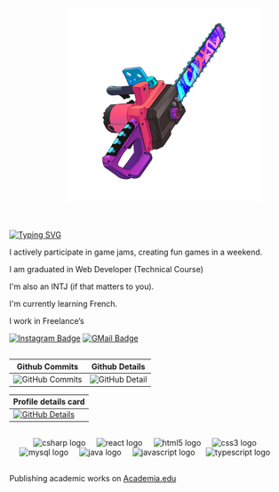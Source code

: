 <img align="right" src="./images/user.png" width="350" style="padding: 50px">

[![Typing SVG](https://readme-typing-svg.demolab.com?font=Fira+Code&pause=1000&color=F1F700&width=435&lines=Hello%2C+I'm+L.+Victor;A+fullstack+Developer)](https://git.io/typing-svg)

I actively participate in game jams, creating fun games in a weekend.

I am graduated in Web Developer (Technical Course)

I'm also an INTJ (if that matters to you).

I'm currently learning French.

I work in Freelance’s


[![Instagram Badge](https://img.shields.io/badge/-AeternusPoison-262671?style=flat-square&labelColor=262671&logo=instagram&logoColor=white)](https://www.instagram.com/aeternuspoison/)
[![GMail Badge](https://img.shields.io/badge/luanvitorlima2017@gmail.com-262671?style=flat-square&labelColor=262671&logo=gmail&logoColor=fff)](mailto:luanvitorlima2017@gmail.com)

##

| Github Commits | Github Details |
| ------------- | ------------- |
| ![GitHub Commits](http://github-profile-summary-cards.vercel.app/api/cards/productive-time?username=luanvictorsz&theme=2077&utcOffset=-3) | ![GitHub Detail](https://github-profile-summary-cards.vercel.app/api/cards/repos-per-language?username=luanvictorsz&theme=2077&utcOffset=-3) 

| Profile details card |
| ------------- |
| [![GitHub Details](http://github-profile-summary-cards.vercel.app/api/cards/profile-details?username=luanvictorsz&theme=2077&utcOffset=-3)](https://github.com/vn7n24fzkq/github-profile-summary-cards)  |

##

<div align="center">
  <img src="https://cdn.jsdelivr.net/gh/devicons/devicon/icons/csharp/csharp-original.svg" height="30" alt="csharp logo"  />
  <img width="12" />
   <img src="https://cdn.jsdelivr.net/gh/devicons/devicon/icons/react/react-original.svg" height="30" alt="react logo"  />
  <img width="12" />
  <img src="https://cdn.jsdelivr.net/gh/devicons/devicon/icons/html5/html5-original.svg" height="30" alt="html5 logo"  />
  <img width="12" />
  <img src="https://cdn.jsdelivr.net/gh/devicons/devicon/icons/css3/css3-original.svg" height="30" alt="css3 logo"  />
  <img width="12" />
  <img src="https://cdn.jsdelivr.net/gh/devicons/devicon/icons/mysql/mysql-original.svg" height="30" alt="mysql logo"  />
    <img width="12" />
  <img src="https://encrypted-tbn0.gstatic.com/images?q=tbn:ANd9GcTdudKjF89qrI5ZFqkztCzLcOmxb-8BClCkXUEX1Jdaog&s" height="30" alt="java logo"  />
  <img width="12" />
  <img src="https://cdn.jsdelivr.net/gh/devicons/devicon/icons/javascript/javascript-original.svg" height="30" alt="javascript logo"  />
  <img width="12" />
  <img src="https://cdn.jsdelivr.net/gh/devicons/devicon/icons/typescript/typescript-original.svg" height="30" alt="typescript logo"  />
  <img width="12" />
</div>

##


Publishing academic works on [Academia.edu](https://independent.academia.edu/luanvitordev)



